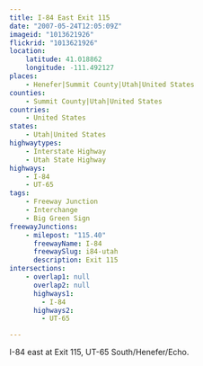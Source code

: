 ```yaml
---
title: I-84 East Exit 115
date: "2007-05-24T12:05:09Z"
imageid: "1013621926"
flickrid: "1013621926"
location:
    latitude: 41.018862
    longitude: -111.492127
places:
    - Henefer|Summit County|Utah|United States
counties:
    - Summit County|Utah|United States
countries:
    - United States
states:
    - Utah|United States
highwaytypes:
    - Interstate Highway
    - Utah State Highway
highways:
    - I-84
    - UT-65
tags:
    - Freeway Junction
    - Interchange
    - Big Green Sign
freewayJunctions:
    - milepost: "115.40"
      freewayName: I-84
      freewaySlug: i84-utah
      description: Exit 115
intersections:
    - overlap1: null
      overlap2: null
      highways1:
        - I-84
      highways2:
        - UT-65

---
```

I-84 east at Exit 115, UT-65 South/Henefer/Echo.